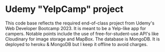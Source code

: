# Udemy "YelpCamp" project
This code base reflects the required end-of-class project from Udemy's Web Developer Bootcamp 2023. It is meant to be a Yelp-like app for campers.
Notable points include the use of free-for-student-use API's like Cloudinary for image storage and MapBox. The database is MongoDB.
It is deployed to heroku & MongoDB but I keep it offline to avoid charges.
